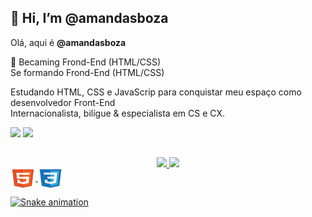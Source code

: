## 👋 Hi, I’m <b>@amandasboza</b><br>
Olá, aqui é <b>@amandasboza</b>

🌱 Becaming Frond-End (HTML/CSS)<br>
Se formando Frond-End (HTML/CSS)
  
Estudando HTML, CSS e JavaScrip para conquistar meu espaço como desenvolvedor Front-End<br>
Internacionalista, bilígue & especialista em CS e CX.




<a href = "mailto:nandasboza@gmail.com"><img src="https://img.shields.io/badge/-Gmail-%23333?style=for-the-badge&logo=gmail&logoColor=white" target="_blank"></a>
  <a href="https://www.linkedin.com/in/amanda-azevedo-da-silva-boza-7258b1118" target="_blank"><img src="https://img.shields.io/badge/-LinkedIn-%230077B5?style=for-the-badge&logo=linkedin&logoColor=white" target="_blank"></a>  
  
##
<div align="center">
  <a href="https://github.com/amandasboza">
  <img height="180em" src="https://github-readme-stats.vercel.app/api?username=amandasboza&show_icons=true&theme=dark&include_all_commits=true&count_private=true"/>
  <img height="180em" src="https://github-readme-stats.vercel.app/api/top-langs/?username=amandasboza&layout=compact&langs_count=7&theme=dark"/>
</div>
<div>
<img align="center" alt="Rafa-HTML" height="30" width="40" src="https://raw.githubusercontent.com/devicons/devicon/master/icons/html5/html5-original.svg">
<img align="center" alt="Rafa-CSS" height="30" width="40" src="https://raw.githubusercontent.com/devicons/devicon/master/icons/css3/css3-original.svg">
</div>

![Snake animation](https://github.com/amandasboza/amandasboza/blob/output/github-contribution-grid-snake.svg)
 
</html>
